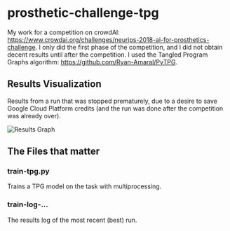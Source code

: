 # prosthetic-challenge-tpg
My work for a competition on crowdAI: https://www.crowdai.org/challenges/neurips-2018-ai-for-prosthetics-challenge. I only did the first phase of the competition, and I did not obtain decent results until after the competition. I used the Tangled Program Graphs algorithm: https://github.com/Ryan-Amaral/PyTPG.

## Results Visualization
Results from a run that was stopped prematurely, due to a desire to save Google Cloud Platform credits (and the run was done after the competition was already over).

![Results Graph](https://github.com/Ryan-Amaral/prosthetic-challenge-tpg/blob/master/pros-res.jpg|alt=results)

## The Files that matter
### train-tpg.py
Trains a TPG model on the task with multiprocessing.
### train-log-...
The results log of the most recent (best) run.
